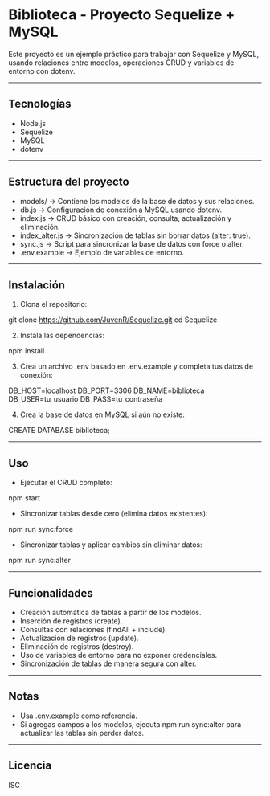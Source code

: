 # Biblioteca - Proyecto Sequelize + MySQL

Este proyecto es un ejemplo práctico para trabajar con Sequelize y MySQL, usando relaciones entre modelos, operaciones CRUD y variables de entorno con dotenv.

---

## Tecnologías

- Node.js
- Sequelize
- MySQL
- dotenv

---

## Estructura del proyecto

- models/ → Contiene los modelos de la base de datos y sus relaciones.  
- db.js → Configuración de conexión a MySQL usando dotenv.  
- index.js → CRUD básico con creación, consulta, actualización y eliminación.  
- index_alter.js → Sincronización de tablas sin borrar datos (alter: true).  
- sync.js → Script para sincronizar la base de datos con force o alter.  
- .env.example → Ejemplo de variables de entorno.  

---

## Instalación

1. Clona el repositorio:

git clone https://github.com/JuvenR/Sequelize.git
cd Sequelize

2. Instala las dependencias:

npm install

3. Crea un archivo .env basado en .env.example y completa tus datos de conexión:

DB_HOST=localhost
DB_PORT=3306
DB_NAME=biblioteca
DB_USER=tu_usuario
DB_PASS=tu_contraseña

4. Crea la base de datos en MySQL si aún no existe:

CREATE DATABASE biblioteca;

---

## Uso

- Ejecutar el CRUD completo:

npm start

- Sincronizar tablas desde cero (elimina datos existentes):

npm run sync:force

- Sincronizar tablas y aplicar cambios sin eliminar datos:

npm run sync:alter

---

## Funcionalidades

- Creación automática de tablas a partir de los modelos.  
- Inserción de registros (create).  
- Consultas con relaciones (findAll + include).  
- Actualización de registros (update).  
- Eliminación de registros (destroy).  
- Uso de variables de entorno para no exponer credenciales.  
- Sincronización de tablas de manera segura con alter.  

---

## Notas

- Usa .env.example como referencia.  
- Si agregas campos a los modelos, ejecuta npm run sync:alter para actualizar las tablas sin perder datos.  

---

## Licencia

ISC
